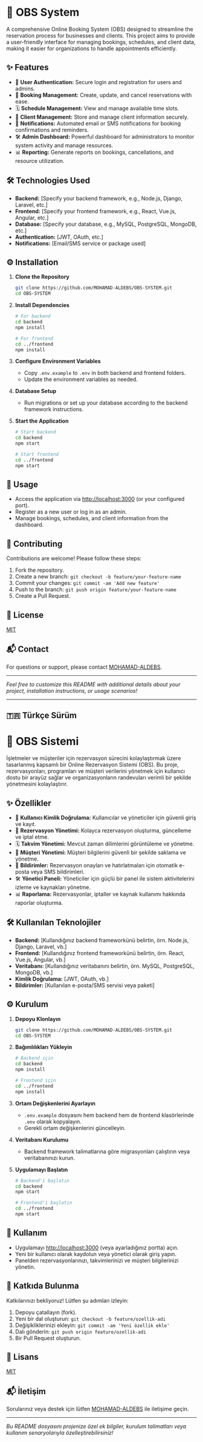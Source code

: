 # 🚀 OBS System

A comprehensive Online Booking System (OBS) designed to streamline the reservation process for businesses and clients. This project aims to provide a user-friendly interface for managing bookings, schedules, and client data, making it easier for organizations to handle appointments efficiently.

## ✨ Features

- 🔑 **User Authentication:** Secure login and registration for users and admins.
- 📅 **Booking Management:** Create, update, and cancel reservations with ease.
- 🗓️ **Schedule Management:** View and manage available time slots.
- 👤 **Client Management:** Store and manage client information securely.
- 🔔 **Notifications:** Automated email or SMS notifications for booking confirmations and reminders.
- 🛠️ **Admin Dashboard:** Powerful dashboard for administrators to monitor system activity and manage resources.
- 📊 **Reporting:** Generate reports on bookings, cancellations, and resource utilization.

## 🛠️ Technologies Used

- **Backend:** [Specify your backend framework, e.g., Node.js, Django, Laravel, etc.]
- **Frontend:** [Specify your frontend framework, e.g., React, Vue.js, Angular, etc.]
- **Database:** [Specify your database, e.g., MySQL, PostgreSQL, MongoDB, etc.]
- **Authentication:** [JWT, OAuth, etc.]
- **Notifications:** [Email/SMS service or package used]

## ⚙️ Installation

1. **Clone the Repository**
    ```bash
    git clone https://github.com/MOHAMAD-ALDEBS/OBS-SYSTEM.git
    cd OBS-SYSTEM
    ```

2. **Install Dependencies**
    ```bash
    # For backend
    cd backend
    npm install

    # For frontend
    cd ../frontend
    npm install
    ```

3. **Configure Environment Variables**
    - Copy `.env.example` to `.env` in both backend and frontend folders.
    - Update the environment variables as needed.

4. **Database Setup**
    - Run migrations or set up your database according to the backend framework instructions.

5. **Start the Application**
    ```bash
    # Start backend
    cd backend
    npm start

    # Start frontend
    cd ../frontend
    npm start
    ```

## 🚦 Usage

- Access the application via [http://localhost:3000](http://localhost:3000) (or your configured port).
- Register as a new user or log in as an admin.
- Manage bookings, schedules, and client information from the dashboard.

## 🤝 Contributing

Contributions are welcome! Please follow these steps:

1. Fork the repository.
2. Create a new branch: `git checkout -b feature/your-feature-name`
3. Commit your changes: `git commit -am 'Add new feature'`
4. Push to the branch: `git push origin feature/your-feature-name`
5. Create a Pull Request.

## 📝 License

[MIT](LICENSE)

## 📬 Contact

For questions or support, please contact [MOHAMAD-ALDEBS](https://github.com/MOHAMAD-ALDEBS).

---

*Feel free to customize this README with additional details about your project, installation instructions, or usage scenarios!*

---

## 🇹🇷 Türkçe Sürüm

# 🚀 OBS Sistemi

İşletmeler ve müşteriler için rezervasyon sürecini kolaylaştırmak üzere tasarlanmış kapsamlı bir Online Rezervasyon Sistemi (OBS). Bu proje, rezervasyonları, programları ve müşteri verilerini yönetmek için kullanıcı dostu bir arayüz sağlar ve organizasyonların randevuları verimli bir şekilde yönetmesini kolaylaştırır.

## ✨ Özellikler

- 🔑 **Kullanıcı Kimlik Doğrulama:** Kullanıcılar ve yöneticiler için güvenli giriş ve kayıt.
- 📅 **Rezervasyon Yönetimi:** Kolayca rezervasyon oluşturma, güncelleme ve iptal etme.
- 🗓️ **Takvim Yönetimi:** Mevcut zaman dilimlerini görüntüleme ve yönetme.
- 👤 **Müşteri Yönetimi:** Müşteri bilgilerini güvenli bir şekilde saklama ve yönetme.
- 🔔 **Bildirimler:** Rezervasyon onayları ve hatırlatmaları için otomatik e-posta veya SMS bildirimleri.
- 🛠️ **Yönetici Paneli:** Yöneticiler için güçlü bir panel ile sistem aktivitelerini izleme ve kaynakları yönetme.
- 📊 **Raporlama:** Rezervasyonlar, iptaller ve kaynak kullanımı hakkında raporlar oluşturma.

## 🛠️ Kullanılan Teknolojiler

- **Backend:** [Kullandığınız backend frameworkünü belirtin, örn. Node.js, Django, Laravel, vb.]
- **Frontend:** [Kullandığınız frontend frameworkünü belirtin, örn. React, Vue.js, Angular, vb.]
- **Veritabanı:** [Kullandığınız veritabanını belirtin, örn. MySQL, PostgreSQL, MongoDB, vb.]
- **Kimlik Doğrulama:** [JWT, OAuth, vb.]
- **Bildirimler:** [Kullanılan e-posta/SMS servisi veya paketi]

## ⚙️ Kurulum

1. **Depoyu Klonlayın**
    ```bash
    git clone https://github.com/MOHAMAD-ALDEBS/OBS-SYSTEM.git
    cd OBS-SYSTEM
    ```

2. **Bağımlılıkları Yükleyin**
    ```bash
    # Backend için
    cd backend
    npm install

    # Frontend için
    cd ../frontend
    npm install
    ```

3. **Ortam Değişkenlerini Ayarlayın**
    - `.env.example` dosyasını hem backend hem de frontend klasörlerinde `.env` olarak kopyalayın.
    - Gerekli ortam değişkenlerini güncelleyin.

4. **Veritabanı Kurulumu**
    - Backend framework talimatlarına göre migrasyonları çalıştırın veya veritabanınızı kurun.

5. **Uygulamayı Başlatın**
    ```bash
    # Backend'i başlatın
    cd backend
    npm start

    # Frontend'i başlatın
    cd ../frontend
    npm start
    ```

## 🚦 Kullanım

- Uygulamayı [http://localhost:3000](http://localhost:3000) (veya ayarladığınız portta) açın.
- Yeni bir kullanıcı olarak kaydolun veya yönetici olarak giriş yapın.
- Panelden rezervasyonlarınızı, takvimlerinizi ve müşteri bilgilerinizi yönetin.

## 🤝 Katkıda Bulunma

Katkılarınızı bekliyoruz! Lütfen şu adımları izleyin:

1. Depoyu çatallayın (fork).
2. Yeni bir dal oluşturun: `git checkout -b feature/ozellik-adi`
3. Değişikliklerinizi ekleyin: `git commit -am 'Yeni özellik ekle'`
4. Dalı gönderin: `git push origin feature/ozellik-adi`
5. Bir Pull Request oluşturun.

## 📝 Lisans

[MIT](LICENSE)

## 📬 İletişim

Sorularınız veya destek için lütfen [MOHAMAD-ALDEBS](https://github.com/MOHAMAD-ALDEBS) ile iletişime geçin.

---

*Bu README dosyasını projenize özel ek bilgiler, kurulum talimatları veya kullanım senaryolarıyla özelleştirebilirsiniz!*

